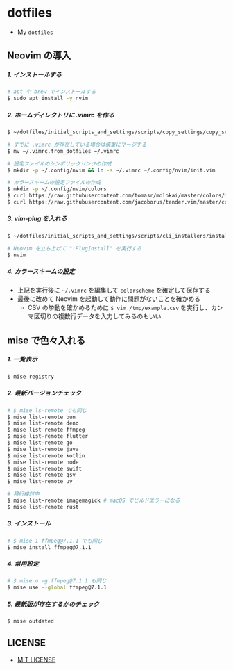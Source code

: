# dotfiles

- My `dotfiles`

## Neovim の導入

##### 1. インストールする

```bash
# apt や brew でインストールする
$ sudo apt install -y nvim
```

##### 2. ホームディレクトリに .vimrc を作る

```bash
$ ~/dotfiles/initial_scripts_and_settings/scripts/copy_settings/copy_setting_files.sh

# すでに .vimrc が存在している場合は慎重にマージする
$ mv ~/.vimrc.from_dotfiles ~/.vimrc

# 設定ファイルのシンボリックリンクの作成
$ mkdir -p ~/.config/nvim && ln -s ~/.vimrc ~/.config/nvim/init.vim

# カラースキームの設定ファイルの作成
$ mkdir -p ~/.config/nvim/colors
$ curl https://raw.githubusercontent.com/tomasr/molokai/master/colors/molokai.vim > ~/.config/nvim/colors/molokai.vim
$ curl https://raw.githubusercontent.com/jacoborus/tender.vim/master/colors/tender.vim > ~/.config/nvim/colors/tender.vim
```

##### 3. vim-plug を入れる

```bash
$ ~/dotfiles/initial_scripts_and_settings/scripts/cli_installers/install_vim-plug.sh

# Neovim を立ち上げて ":PlugInstall" を実行する
$ nvim
```

##### 4. カラースキームの設定

- 上記を実行後に `~/.vimrc` を編集して `colorscheme` を確定して保存する
- 最後に改めて Neovim を起動して動作に問題がないことを確かめる
    - CSV の挙動を確かめるために `$ vim /tmp/example.csv` を実行し、カンマ区切りの複数行データを入力してみるのもいい

## mise で色々入れる

##### 1. 一覧表示

```bash
$ mise registry
```

##### 2. 最新バージョンチェック

```bash
# $ mise ls-remote でも同じ
$ mise list-remote bun
$ mise list-remote deno
$ mise list-remote ffmpeg
$ mise list-remote flutter
$ mise list-remote go
$ mise list-remote java
$ mise list-remote kotlin
$ mise list-remote node
$ mise list-remote swift
$ mise list-remote qsv
$ mise list-remote uv

# 移行検討中
$ mise list-remote imagemagick # macOS でビルドエラーになる
$ mise list-remote rust
```

##### 3. インストール

```bash
# $ mise i ffmpeg@7.1.1 でも同じ
$ mise install ffmpeg@7.1.1
```

##### 4. 常用設定

```bash
# $ mise u -g ffmpeg@7.1.1 も同じ
$ mise use --global ffmpeg@7.1.1
```

##### 5. 最新版が存在するかのチェック

```bash
$ mise outdated
```

## LICENSE

- [MIT LICENSE](/LICENSE)
